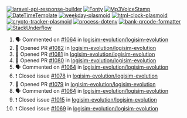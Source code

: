 [![laravel-api-response-builder](https://github-readme-stats.vercel.app/api/pin/?username=MarcinOrlowski&repo=laravel-api-response-builder&theme=default&hide_border=true&title_color=87c9c3&text_color=62696d&icon_color=636a6d&bg_color=30393e)](https://github.com/MarcinOrlowski/laravel-api-response-builder)
[![Fonty](https://github-readme-stats.vercel.app/api/pin/?username=MarcinOrlowski&repo=Fonty&theme=default&hide_border=true&title_color=87c9c3&text_color=62696d&icon_color=636a6d&bg_color=30393e)](https://github.com/MarcinOrlowski/Fonty)
[![Mp3VoiceStamp](https://github-readme-stats.vercel.app/api/pin/?username=MarcinOrlowski&repo=Mp3VoiceStamp&theme=default&hide_border=true&title_color=87c9c3&text_color=62696d&icon_color=636a6d&bg_color=30393e)](https://github.com/MarcinOrlowski/Mp3VoiceStamp)
[![DateTimeTemplate](https://github-readme-stats.vercel.app/api/pin/?username=MarcinOrlowski&repo=DateTimeTemplate&theme=default&hide_border=true&title_color=87c9c3&text_color=62696d&icon_color=636a6d&bg_color=30393e)](https://github.com/MarcinOrlowski/DateTimeTemplate)
[![weekday-plasmoid](https://github-readme-stats.vercel.app/api/pin/?username=MarcinOrlowski&repo=weekday-plasmoid&theme=default&hide_border=true&title_color=87c9c3&text_color=62696d&icon_color=636a6d&bg_color=30393e)](https://github.com/MarcinOrlowski/weekday-plasmoid)
[![html-clock-plasmoid](https://github-readme-stats.vercel.app/api/pin/?username=MarcinOrlowski&repo=html-clock-plasmoid&theme=default&hide_border=true&title_color=87c9c3&text_color=62696d&icon_color=636a6d&bg_color=30393e)](https://github.com/MarcinOrlowski/html-clock-plasmoid)
[![crypto-tracker-plasmoid](https://github-readme-stats.vercel.app/api/pin/?username=MarcinOrlowski&repo=crypto-tracker-plasmoid&theme=default&hide_border=true&title_color=87c9c3&text_color=62696d&icon_color=636a6d&bg_color=30393e)](https://github.com/MarcinOrlowski/crypto-tracker-plasmoid)
[![process-dotenv](https://github-readme-stats.vercel.app/api/pin/?username=MarcinOrlowski&repo=process-dotenv&theme=default&hide_border=true&title_color=87c9c3&text_color=62696d&icon_color=636a6d&bg_color=30393e)](https://github.com/MarcinOrlowski/process-dotenv)
[![bank-qrcode-formatter](https://github-readme-stats.vercel.app/api/pin/?username=MarcinOrlowski&repo=bank-qrcode-formatter&theme=default&hide_border=true&title_color=87c9c3&text_color=62696d&icon_color=636a6d&bg_color=30393e)](https://github.com/MarcinOrlowski/bank-qrcode-formatter)
[![StackUnderflow](https://github-readme-stats.vercel.app/api/pin/?username=MarcinOrlowski&repo=StackUnderflow&theme=default&hide_border=true&title_color=87c9c3&text_color=62696d&icon_color=636a6d&bg_color=30393e)](https://github.com/MarcinOrlowski/StackUnderflow)

<!--START_SECTION:activity-->
1. 🗣 Commented on [#1064](https://github.com/logisim-evolution/logisim-evolution/issues/1064) in [logisim-evolution/logisim-evolution](https://github.com/logisim-evolution/logisim-evolution)
2. 💪 Opened PR [#1082](https://github.com/logisim-evolution/logisim-evolution/pull/1082) in [logisim-evolution/logisim-evolution](https://github.com/logisim-evolution/logisim-evolution)
3. 💪 Opened PR [#1081](https://github.com/logisim-evolution/logisim-evolution/pull/1081) in [logisim-evolution/logisim-evolution](https://github.com/logisim-evolution/logisim-evolution)
4. 💪 Opened PR [#1080](https://github.com/logisim-evolution/logisim-evolution/pull/1080) in [logisim-evolution/logisim-evolution](https://github.com/logisim-evolution/logisim-evolution)
5. 🗣 Commented on [#1064](https://github.com/logisim-evolution/logisim-evolution/issues/1064) in [logisim-evolution/logisim-evolution](https://github.com/logisim-evolution/logisim-evolution)
6. ❗️ Closed issue [#1078](https://github.com/logisim-evolution/logisim-evolution/issues/1078) in [logisim-evolution/logisim-evolution](https://github.com/logisim-evolution/logisim-evolution)
7. 💪 Opened PR [#1079](https://github.com/logisim-evolution/logisim-evolution/pull/1079) in [logisim-evolution/logisim-evolution](https://github.com/logisim-evolution/logisim-evolution)
8. 🗣 Commented on [#1064](https://github.com/logisim-evolution/logisim-evolution/issues/1064) in [logisim-evolution/logisim-evolution](https://github.com/logisim-evolution/logisim-evolution)
9. ❗️ Closed issue [#1015](https://github.com/logisim-evolution/logisim-evolution/issues/1015) in [logisim-evolution/logisim-evolution](https://github.com/logisim-evolution/logisim-evolution)
10. ❗️ Closed issue [#1069](https://github.com/logisim-evolution/logisim-evolution/issues/1069) in [logisim-evolution/logisim-evolution](https://github.com/logisim-evolution/logisim-evolution)
<!--END_SECTION:activity-->
